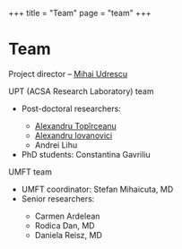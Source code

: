 +++
title = "Team"
page = "team"
+++
<div class="page-header">
    <h1>Team</h1>
</div>
<div class="row">
    <div class="col-lg-12 col-md-12 col-xs-12 col-sm-12">
        <p>Project director – <a href="{{< BaseURL >}}/team/udrescu">Mihai Udrescu</a></p>
        <p>UPT (ACSA Research Laboratory) team</p>
        <ul>
            <li>Post-doctoral researchers:</li>
            <ul>
                <li><a href="{{< BaseURL >}}/team/topirceanu">Alexandru Topîrceanu</a></li>
                <li><a href="{{< BaseURL >}}/team/iovanovici">Alexandru Iovanovici</a></li>
                <li>Andrei Lihu</li>
            </ul>
            <li>PhD students: Constantina Gavriliu</li>
        </ul>
        <p>UMFT team</p>
        <ul>
            <li>UMFT coordinator: Stefan Mihaicuta, MD</li>
            <li>Senior researchers:</li>
            <ul>
                <li>Carmen Ardelean</li>
                <li>Rodica Dan, MD</li>
                <li>Daniela Reisz, MD</li>
            </ul>
        </ul>
    </div>
</div>